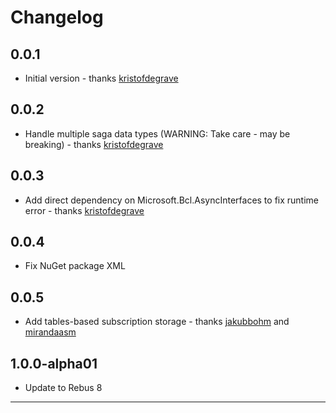 # Changelog

## 0.0.1
* Initial version - thanks [kristofdegrave]

## 0.0.2
* Handle multiple saga data types (WARNING: Take care - may be breaking) - thanks [kristofdegrave]

## 0.0.3
* Add direct dependency on Microsoft.Bcl.AsyncInterfaces to fix runtime error - thanks [kristofdegrave]

## 0.0.4
* Fix NuGet package XML

## 0.0.5
* Add tables-based subscription storage - thanks [jakubbohm] and [mirandaasm]

## 1.0.0-alpha01
* Update to Rebus 8

---

[jakubbohm]: https://github.com/jakubbohm
[kristofdegrave]: https://github.com/kristofdegrave
[mirandaasm]: https://github.com/mirandaasm


